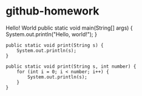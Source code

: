# github-homework
Hello!
World
public static void main(String[] args) {
        System.out.println("Hello, world!");
    }
    
    public static void print(String s) {
        System.out.println(s);
    }
    
    public static void print(String s, int number) {
        for (int i = 0; i < number; i++) {
            System.out.println(s);
        }
    }